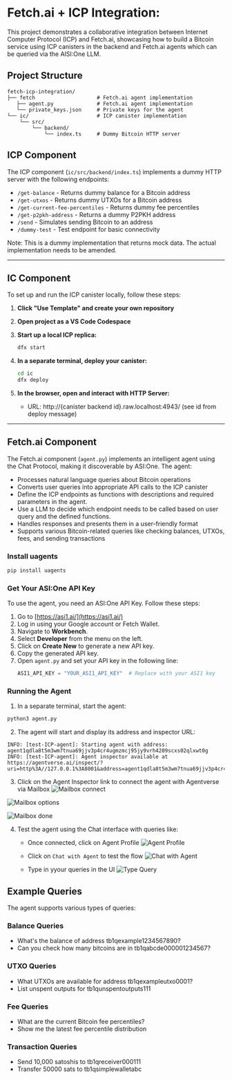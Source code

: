 # Fetch.ai + ICP Integration:

This project demonstrates a collaborative integration between Internet Computer Protocol (ICP) and Fetch.ai, showcasing how to build a Bitcoin service using ICP canisters in the backend and Fetch.ai agents which can be queried via the AISI:One LLM.

## Project Structure

```
fetch-icp-integration/
├── fetch                    # Fetch.ai agent implementation
   ├── agent.py              # Fetch.ai agent implementation
   └── private_keys.json     # Private keys for the agent
└── ic/                      # ICP canister implementation
    └── src/
        └── backend/
            └── index.ts     # Dummy Bitcoin HTTP server
```

## ICP Component

The ICP component (`ic/src/backend/index.ts`) implements a dummy HTTP server with the following endpoints:

- `/get-balance` - Returns dummy balance for a Bitcoin address
- `/get-utxos` - Returns dummy UTXOs for a Bitcoin address
- `/get-current-fee-percentiles` - Returns dummy fee percentiles
- `/get-p2pkh-address` - Returns a dummy P2PKH address
- `/send` - Simulates sending Bitcoin to an address
- `/dummy-test` - Test endpoint for basic connectivity

Note: This is a dummy implementation that returns mock data. The actual implementation needs to be amended.

---

## IC Component

To set up and run the ICP canister locally, follow these steps:

1. **Click "Use Template" and create your own repository**

2. **Open project as a VS Code Codespace**
3. **Start up a local ICP replica:**

   ```bash
   dfx start
   ```

4. **In a separate terminal, deploy your canister:**

   ```bash
   cd ic
   dfx deploy
   ```

5. **In the browser, open and interact with HTTP Server:**
   - URL: http://{canister backend id}.raw.localhost:4943/ (see id from deploy message)

---

## Fetch.ai Component

The Fetch.ai component (`agent.py`) implements an intelligent agent using the Chat Protocol, making it discoverable by ASI:One. The agent:

- Processes natural language queries about Bitcoin operations
- Converts user queries into appropriate API calls to the ICP canister
- Define the ICP endpoints as functions with descriptions and required parameters in the agent.
- Use a LLM to decide which endpoint needs to be called based on user query and the defined functions.
- Handles responses and presents them in a user-friendly format
- Supports various Bitcoin-related queries like checking balances, UTXOs, fees, and sending transactions

### Install uagents

```bash
pip install uagents
```

### Get Your ASI:One API Key

To use the agent, you need an ASI:One API Key. Follow these steps:

1. Go to [https://asi1.ai/](https://asi1.ai/)
2. Log in using your Google account or Fetch Wallet.
3. Navigate to **Workbench**.
4. Select **Developer** from the menu on the left.
5. Click on **Create New** to generate a new API key.
6. Copy the generated API key.
7. Open `agent.py` and set your API key in the following line:
   ```python
   ASI1_API_KEY = "YOUR_ASI1_API_KEY"  # Replace with your ASI1 key
   ```

### Running the Agent

1. In a separate terminal, start the agent:

```bash
python3 agent.py
```

2. The agent will start and display its address and inspector URL:

```
INFO: [test-ICP-agent]: Starting agent with address: agent1qdla8t5m3wm7tnua69jjv3p4cr4ugmzmcj95jy9vrh4209scxs02qlxwt0g
INFO: [test-ICP-agent]: Agent inspector available at https://agentverse.ai/inspect/?uri=http%3A//127.0.0.1%3A8001&address=agent1qdla8t5m3wm7tnua69jjv3p4cr4ugmzmcj95jy9vrh4209scxs02qlxwt0g
```

3. Click on the Agent Inspector link to connect the agent with Agentverse via Mailbox
   ![Mailbox connect](images/mailbox-connect.png)

![Mailbox options](images/mailbox-options.png)

![Mailbox done](images/mailbox-done.png)

4. Test the agent using the Chat interface with queries like:

   - Once connected, click on Agent Profile
     ![Agent Profile](images/agent-profile.png)

   - Click on `Chat with Agent` to test the flow
     ![Chat with Agent](images/chat-with-agent.png)

   - Type in yyour queries in the UI
     ![Type Query](images/chat-ui.png)

## Example Queries

The agent supports various types of queries:

### Balance Queries

- What's the balance of address tb1qexample1234567890?
- Can you check how many bitcoins are in tb1qabcde000001234567?

### UTXO Queries

- What UTXOs are available for address tb1qexampleutxo0001?
- List unspent outputs for tb1qunspentoutputs111

### Fee Queries

- What are the current Bitcoin fee percentiles?
- Show me the latest fee percentile distribution

### Transaction Queries

- Send 10,000 satoshis to tb1qreceiver000111
- Transfer 50000 sats to tb1qsimplewalletabc
